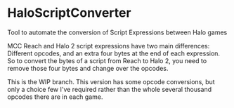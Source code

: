 # HaloScriptConverter
Tool to automate the conversion of Script Expressions between Halo games

MCC Reach and Halo 2 script expressions have two main differences: Different opcodes, and an extra four bytes at the end of each expression. So to convert the bytes of a script from Reach to Halo 2, you need to remove those four bytes and change over the opcodes.

This is the WIP branch. This version has some opcode conversions, but only a choice few I've required rather than the whole several thousand opcodes there are in each game.
